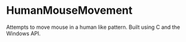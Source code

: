 # HumanMouseMovement
Attempts to move mouse in a human like pattern. Built using C and the Windows API.
